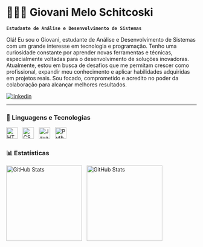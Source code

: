 # 👩🏻‍💻 Giovani Melo Schitcoski

**`Estudante de Análise e Desenvolvimento de Sistemas`**

  Olá! Eu sou o Giovani, estudante de Análise e Desenvolvimento de Sistemas com um grande interesse em tecnologia e programação. Tenho uma curiosidade constante por aprender novas ferramentas e técnicas, especialmente voltadas para o desenvolvimento de soluções inovadoras.
  Atualmente, estou em busca de desafios que me permitam crescer como profissional, expandir meu conhecimento e aplicar habilidades adquiridas em projetos reais. Sou focado, comprometido e acredito no poder da colaboração para alcançar melhores resultados.

<p align="left">
    <a href="https://www.linkedin.com/in/giovani-melo-schitcoski-4b84a91a3/">
        <img 
            alt="linkedin" 
            title="Meu Linkedin" 
            src=https://img.shields.io/badge/LinkedIn-0077B5?style=for-the-badge&logo=linkedin&logoColor=white/>
  </a>
   
    
</p>

---

### 🤖 Linguagens e Tecnologias

<img 
    align="left" 
    alt="HTML"
    title="HTML" 
    width="30px" 
    style="padding-right: 10px;" 
    src="https://cdn.jsdelivr.net/gh/devicons/devicon@latest/icons/html5/html5-original.svg" 
/>
<img 
    align="left" 
    alt="CSS" 
    title="CSS"
    width="30px" 
    style="padding-right: 10px;" 
    src="https://cdn.jsdelivr.net/gh/devicons/devicon@latest/icons/css3/css3-original.svg" 
/>
<img 
    align="left" 
    alt="JavaScript" 
    title="JavaScript"
    width="30px" 
    style="padding-right: 10px;" 
    src="https://cdn.jsdelivr.net/gh/devicons/devicon@latest/icons/javascript/javascript-original.svg" 
/>

<img 
    align="left" 
    alt="Python" 
    title="Python"
    width="30px" 
    style="padding-right: 10px;" 
    src="https://cdn.jsdelivr.net/gh/devicons/devicon@latest/icons/python/python-original.svg" 
/>

<br/>
<br/>

### 📊 Estatísticas

<p>
  <img 
    align="left" 
    alt="GitHub Stats" 
    height="200" 
    style="padding-right: 10px;" 
    src="https://github-readme-stats.vercel.app/api?username=giovanischitcoski&show_icons=true&theme=tokyonight&include_all_commits=true&locale=pt-br" 
  />

<img 
      align="left" 
      alt="GitHub Stats" 
      height="200" 
      src="https://github-readme-stats.vercel.app/api/top-langs/?username=giovanischitcoski&theme=tokyonight&layout=compact&custom_title=Tecnologias&langs_count=9" 
  />

</p>
